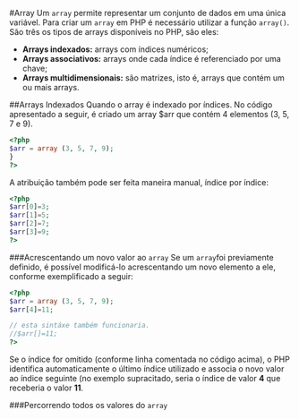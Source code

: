 #Array
Um `array` permite representar um conjunto de dados em uma única variável. Para criar um `array` em PHP é necessário utilizar a função `array()`. São três os tipos de arrays disponíveis no PHP, são eles:

- **Arrays indexados:** arrays com índices numéricos;
- **Arrays associativos:** arrays onde cada índice é referenciado por uma chave;
- **Arrays multidimensionais:** são matrizes, isto é, arrays que contém um ou mais arrays.

##Arrays Indexados
Quando o array é indexado por índices. No código apresentado a seguir, é criado um array $arr  que contém 4 elementos (3, 5, 7 e 9).

```php
<?php
$arr = array (3, 5, 7, 9);
}
?>
```
A atribuição também pode ser feita maneira manual, índice por índice: 

```php
<?php
$arr[0]=3;
$arr[1]=5;
$arr[2]=7;
$arr[3]=9;
?>
```

###Acrescentando um novo valor ao `array`
Se um `array`foi previamente definido, é possível modificá-lo acrescentando um novo elemento a ele, conforme exemplificado a seguir:

```php
<?php
$arr = array (3, 5, 7, 9);
$arr[4]=11;

// esta sintáxe também funcionaria.  
//$arr[]=11;
?>
```
Se o índice for omitido (conforme linha comentada no código acima), o PHP identifica automaticamente o último índice utilizado e associa o novo valor ao índice seguinte (no exemplo supracitado, seria o índice de valor **4** que receberia o valor **11**.

###Percorrendo todos os valores do `array`








